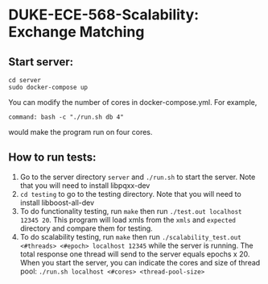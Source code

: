 # DUKE-ECE-568-Scalability: Exchange Matching

## Start server:

```shell
cd server
sudo docker-compose up
```

You can modify the number of cores in docker-compose.yml. For example, 

`command: bash -c "./run.sh db 4"`

would make the program run on four cores.

## How to run tests:

1. Go to the server directory ```server``` and ```./run.sh``` to start the server. Note that you will need to install libpqxx-dev
2. ```cd testing``` to go to the testing directory. Note that you will need to install libboost-all-dev
3. To do functionality testing, run ```make``` then run ```./test.out localhost 12345 20```. This program will load xmls from the ```xmls``` and ```expected``` directory and compare them for testing.
4. To do scalability testing, run ```make``` then run ```./scalability_test.out <#threads> <#epoch> localhost 12345``` while the server is running. The total response one thread will send to the server equals epochs x 20. When you start the server, you can indicate the cores and size of thread pool: ```./run.sh localhost <#cores> <thread-pool-size>```
